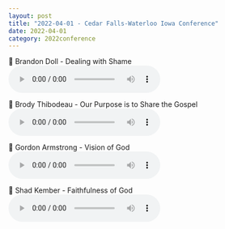 ```yaml
---
layout: post
title: "2022-04-01 - Cedar Falls-Waterloo Iowa Conference"
date: 2022-04-01
category: 2022conference
---
```


<p>
🎵 Brandon Doll - Dealing with Shame <br>
<audio controls>
  <source src="https://archive.org/download/2022-gospel-conference-audio/2022-04%20-%20Cedar%20Falls-Waterloo%20Iowa%20Conference/2022-04%20-%20Cedar%20Falls-Waterloo%20Iowa%20Conference%20-%20Brandon%20Doll%20-%20Dealing%20with%20Shame.mp3" type="audio/mpeg">
  Your browser does not support the audio element.
</audio>
</p>
<p>
🎵 Brody Thibodeau - Our Purpose is to Share the Gospel <br>
<audio controls>
  <source src="https://archive.org/download/2022-gospel-conference-audio/2022-04%20-%20Cedar%20Falls-Waterloo%20Iowa%20Conference/2022-04%20-%20Cedar%20Falls-Waterloo%20Iowa%20Conference%20-%20Brody%20Thibodeau%20-%20Our%20Purpose%20is%20to%20Share%20the%20Gospel.mp3" type="audio/mpeg">
  Your browser does not support the audio element.
</audio>
</p>
<p>
🎵 Gordon Armstrong - Vision of God <br>
<audio controls>
  <source src="https://archive.org/download/2022-gospel-conference-audio/2022-04%20-%20Cedar%20Falls-Waterloo%20Iowa%20Conference/2022-04%20-%20Cedar%20Falls-Waterloo%20Iowa%20Conference%20-%20Gordon%20Armstrong%20-%20Vision%20of%20God.mp3" type="audio/mpeg">
  Your browser does not support the audio element.
</audio>
</p>
<p>
🎵 Shad Kember - Faithfulness of God <br>
<audio controls>
  <source src="https://archive.org/download/2022-gospel-conference-audio/2022-04%20-%20Cedar%20Falls-Waterloo%20Iowa%20Conference/2022-04%20-%20Cedar%20Falls-Waterloo%20Iowa%20Conference%20-%20Shad%20Kember%20-%20Faithfulness%20of%20God.mp3" type="audio/mpeg">
  Your browser does not support the audio element.
</audio>
</p>
